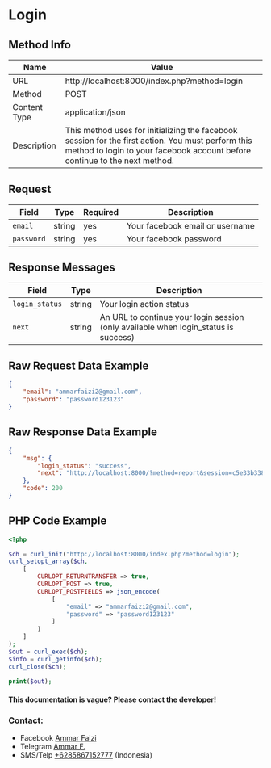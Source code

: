 # Login

## Method Info
|Name|Value|
|-----|------|
|URL| http://localhost:8000/index.php?method=login |
|Method| POST |
|Content Type| application/json|
|Description|This method uses for initializing the facebook session for the first action. You must perform this method to login to your facebook account before continue to the next method.|

## Request
|Field|Type|Required|Description|
|----|----|-------|---------|
|`email`|string| yes |Your facebook email or username |
|`password`|string| yes |Your facebook password |


## Response Messages
|Field|Type|Description|
|-----|-----|----------|
|`login_status`|string| Your login action status |
|`next`|string| An URL to continue your login session (only available when login_status is success)|


## Raw Request Data Example
```json
{
    "email": "ammarfaizi2@gmail.com",
    "password": "password123123"
}
```


## Raw Response Data Example
```json
{
    "msg": {
        "login_status": "success",
        "next": "http://localhost:8000/?method=report&session=c5e33b33877a2702f96a44f16bd219a2efd215f2"
    },
    "code": 200
}
```

## PHP Code Example
```php
<?php

$ch = curl_init("http://localhost:8000/index.php?method=login");
curl_setopt_array($ch, 
	[
		CURLOPT_RETURNTRANSFER => true,
		CURLOPT_POST => true,
		CURLOPT_POSTFIELDS => json_encode(
			[
				"email" => "ammarfaizi2@gmail.com",
				"password" => "password123123"
			]
		)
	]
);
$out = curl_exec($ch);
$info = curl_getinfo($ch);
curl_close($ch);

print($out);
```


#### This documentation is vague? Please contact the developer!

### Contact:
- Facebook <a href="https://www.facebook.com/ammarfaizi2?ref=github">Ammar Faizi</a>
- Telegram <a href="https://t.me/ammarfaizi2">Ammar F.</a>
- SMS/Telp <a href="tel:+6285867152777">+6285867152777</a> (Indonesia)